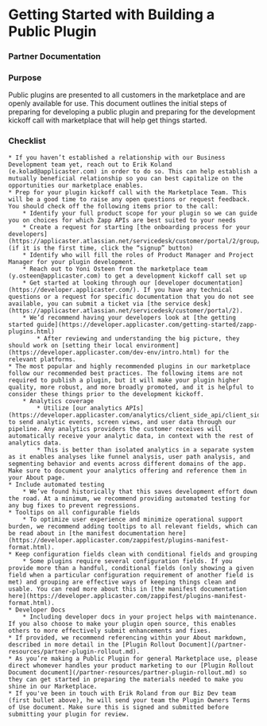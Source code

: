 # Getting Started with Building a Public Plugin
### Partner Documentation

### Purpose
Public plugins are presented to all customers in the marketplace and are openly available for use. This document outlines the initial steps of preparing for developing a public plugin and preparing for the development kickoff call with marketplace that will help get things started.

### Checklist

	* If you haven’t established a relationship with our Business Development team yet, reach out to Erik Koland (e.kolad@applicaster.com) in order to do so. This can help establish a mutually beneficial relationship so you can best capitalize on the opportunities our marketplace enables.
	* Prep for your plugin kickoff call with the Marketplace Team. This will be a good time to raise any open questions or request feedback. You should check off the following items prior to the call:
		* Identify your full product scope for your plugin so we can guide you on choices for which Zapp APIs are best suited to your needs
		* Create a request for starting [the onboarding process for your developers](https://applicaster.atlassian.net/servicedesk/customer/portal/2/group/3/create/18) (if it is the first time, click the “signup” button) 
		* Identify who will fill the roles of Product Manager and Project Manager for your plugin development. 
		* Reach out to Yoni Osteen from the marketplace team (y.osteen@applicaster.com) to get a development kickoff call set up
		* Get started at looking through our [developer documentation](https://developer.applicaster.com/). If you have any technical questions or a request for specific documentation that you do not see available, you can submit a ticket via [the service desk](https://applicaster.atlassian.net/servicedesk/customer/portal/2).
		* We’d recommend having your developers look at [the getting started guide](https://developer.applicaster.com/getting-started/zapp-plugins.html)
			* After reviewing and understanding the big picture, they should work on [setting their local environment](https://developer.applicaster.com/dev-env/intro.html) for the relevant platforms.
	* The most popular and highly recommended plugins in our marketplace follow our recommended best practices. The following items are not required to publish a plugin, but it will make your plugin higher quality, more robust, and more broadly promoted, and it is helpful to consider these things prior to the development kickoff.
		* Analytics coverage
			* Utilize [our analytics APIs](https://developer.applicaster.com/analytics/client_side_api/client_side_api.html) to send analytic events, screen views, and user data through our pipeline. Any analytics providers the customer receives will automatically receive your analytic data, in context with the rest of analytics data.
			* This is better than isolated analytics in a separate system as it enables analyses like funnel analysis, user path analysis, and segmenting behavior and events across different domains of the app. Make sure to document your analytics offering and reference them in your About page.
	* Include automated testing
		* We’ve found historically that this saves development effort down the road. At a minimum, we recommend providing automated testing for any bug fixes to prevent regressions.
	* Tooltips on all configurable fields
		* To optimize user experience and minimize operational support burden, we recommend adding tooltips to all relevant fields, which can be read about in [the manifest documentation here](https://developer.applicaster.com/zappifest/plugins-manifest-format.html).
	* Keep configuration fields clean with conditional fields and grouping
		* Some plugins require several configuration fields. If you provide more than a handful, conditional fields (only showing a given field when a particular configuration requirement of another field is met) and grouping are effective ways of keeping things clean and usable. You can read more about this in [the manifest documentation here](https://developer.applicaster.com/zappifest/plugins-manifest-format.html).
	* Developer Docs
		* Including developer docs in your project helps with maintenance. If you also choose to make your plugin open source, this enables others to more effectively submit enhancements and fixes.
	* If provided, we recommend referencing within your About markdown, described in more detail in the [Plugin Rollout Document](/partner-resources/partner-plugin-rollout.md).
	* As you’re making a Public Plugin for general Marketplace use, please direct whomever handles your product marketing to our [Plugin Rollout Document document](/partner-resources/partner-plugin-rollout.md) so they can get started in preparing the materials needed to make you shine in our Marketplace. 
	* If you've been in touch with Erik Roland from our Biz Dev team (first bullet above), he will send your team the Plugin Owners Terms of Use document. Make sure this is signed and submitted before submitting your plugin for review.